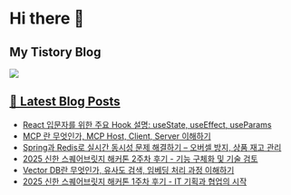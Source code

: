 # Hi there 👋

## My Tistory Blog

<p>
    <a href="https://kylo8.tistory.com"><img src="https://img.shields.io/badge/Tistory-000000?style=flat-square&logo=Tistory&logoColor=white"/>
</p>

## 📕 Latest Blog Posts

<ul><li><a href='https://kylo8.tistory.com/entry/React-%EC%A3%BC%EC%9A%94-Hook-%EC%9D%B4%ED%95%B4%ED%95%98%EA%B8%B0-useState-useEffect-useParam' target='_blank'>React 입문자를 위한 주요 Hook 설명: useState, useEffect, useParams</a></li><li><a href='https://kylo8.tistory.com/entry/MCP-%EB%9E%80-%EB%AC%B4%EC%97%87%EC%9D%B8%EA%B0%80-MCP-Host-Client-Server-%EC%9D%B4%ED%95%B4%ED%95%98%EA%B8%B0' target='_blank'>MCP 란 무엇인가, MCP Host, Client, Server 이해하기</a></li><li><a href='https://kylo8.tistory.com/entry/Spring%EA%B3%BC-Redis%EB%A1%9C-%EC%8B%A4%EC%8B%9C%EA%B0%84-%EB%8F%99%EC%8B%9C%EC%84%B1-%EB%AC%B8%EC%A0%9C-%ED%95%B4%EA%B2%B0%ED%95%98%EA%B8%B0-%E2%80%93-%EC%98%A4%EB%B2%84%EC%85%80-%EB%B0%A9%EC%A7%80-%EC%83%81%ED%92%88-%EC%9E%AC%EA%B3%A0-%EA%B4%80%EB%A6%AC' target='_blank'>Spring과 Redis로 실시간 동시성 문제 해결하기 &ndash; 오버셀 방지, 상품 재고 관리</a></li><li><a href='https://kylo8.tistory.com/entry/2025-%EC%8B%A0%ED%95%9C-%EC%8A%A4%ED%80%98%EC%96%B4%EB%B8%8C%EB%A6%BF%EC%A7%80-%ED%95%B4%EC%BB%A4%ED%86%A4-2%EC%A3%BC%EC%B0%A8-%ED%9B%84%EA%B8%B0-%EA%B8%B0%EB%8A%A5-%EA%B5%AC%EC%B2%B4%ED%99%94-%EB%B0%8F-%EA%B8%B0%EC%88%A0-%EA%B2%80%ED%86%A0' target='_blank'>2025 신한 스퀘어브릿지 해커톤 2주차 후기 - 기능 구체화 및 기술 검토</a></li><li><a href='https://kylo8.tistory.com/entry/Vector-DB%EB%9E%80-%EB%AC%B4%EC%97%87%EC%9D%B8%EA%B0%80-%EC%9C%A0%EC%82%AC%EB%8F%84-%EA%B2%80%EC%83%89-%EC%9E%84%EB%B2%A0%EB%94%A9-%EC%B2%98%EB%A6%AC-%EA%B3%BC%EC%A0%95-%EC%9D%B4%ED%95%B4%ED%95%98%EA%B8%B0' target='_blank'>Vector DB란 무엇인가, 유사도 검색, 임베딩 처리 과정 이해하기</a></li><li><a href='https://kylo8.tistory.com/entry/2025-%EC%8B%A0%ED%95%9C-%EC%8A%A4%ED%80%98%EC%96%B4%EB%B8%8C%EB%A6%BF%EC%A7%80-%ED%95%B4%EC%BB%A4%ED%86%A4-1%EC%A3%BC%EC%B0%A8-%ED%9B%84%EA%B8%B0-IT-%EA%B8%B0%ED%9A%8D%EA%B3%BC-%ED%98%91%EC%97%85%EC%9D%98-%EC%8B%9C%EC%9E%91' target='_blank'>2025 신한 스퀘어브릿지 해커톤 1주차 후기 - IT 기획과 협업의 시작</a></li></ul>
